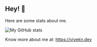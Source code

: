 ## Hey! 👋

Here are some stats about me.

![My GitHub stats](https://github-readme-stats.vercel.app/api?username=viveknathani&count_private=true&theme=tokyonight)

Know more about me at: https://vivekn.dev
